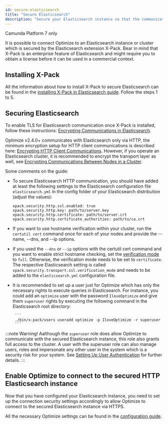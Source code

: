 ```yaml
---
id: secure-elasticsearch
title: "Secure Elasticsearch"
description: "Secure your Elasticsearch instance so that the communication is encrypted and only authorized users have access to Elasticsearch."
---
```


<span class="badge badge--platform">Camunda Platform 7 only</span>

It is possible to connect Optimize to an Elasticsearch instance or cluster which is secured by the Elasticsearch extension X-Pack. Bear in mind that X-Pack is an enterprise feature of Elasticsearch and might require you to obtain a license before it can be used in a commercial context.

## Installing X-Pack

All the information about how to install X-Pack to secure Elasticsearch can be found in the [installing X-Pack in Elasticsearch guide](https://www.elastic.co/guide/en/elasticsearch/reference/6.2/installing-xpack-es.html#installing-xpack-es). Follow the steps 1 to 5.

## Securing Elasticsearch

To enable TLS for Elasticsearch communication once X-Pack is installed, follow these instructions: [Encrypting Communications in Elasticsearch](https://www.elastic.co/guide/en/elasticsearch/reference/6.2/configuring-tls.html).

Optimize v2.4.0+ communicates with Elasticsearch only via HTTP, the minimum encryption setup for HTTP client communications is described here: [Encrypting HTTP Client Communications](https://www.elastic.co/guide/en/elasticsearch/reference/6.2/configuring-tls.html#tls-http). However, if you operate an Elasticsearch cluster, it is recommended to encrypt the transport layer as well, see [Encrypting Communications Between Nodes in a Cluster](https://www.elastic.co/guide/en/elasticsearch/reference/6.2/configuring-tls.html#tls-transport).

Some comments on the guide:

- To secure Elasticsearch HTTP communication, you should have added at least the following settings to the Elasticsearch configuration file `elasticsearch.yml` in the config folder of your Elasticsearch distribution (adjust the values):

  ```
  xpack.security.http.ssl.enabled: true
  xpack.security.http.key: path/to/server.key
  xpack.security.http.certificate: path/to/server.crt
  xpack.security.http.certificate_authorities: path/to/ca.crt
  ```

- If you want to use hostname verification within your cluster, run the `certutil cert` command once for each of your nodes and provide the --name, --dns, and --ip options.
- If you used the `--dns` or `--ip` options with the certutil cert command and you want to enable strict hostname checking, set the [verification mode](https://www.elastic.co/guide/en/elasticsearch/reference/6.2/security-settings.html#ssl-tls-settings) to `full`. Otherwise, the verification mode needs to be set to `certificate`. The respective Elasticsearch setting is called `xpack.security.transport.ssl.verification_mode` and needs to be added to the `elasticsearch.yml` configuration file.
- It is recommended to set up a user just for Optimize which has only the necessary rights to execute queries in Elasticsearch. For instance, you could add an `optimize` user with the password `IloveOptimize` and give them `superuser` rights by executing the following command in the Elasticsearch root directory:

       ```
       ./bin/x-pack/users useradd optimize -p IloveOptimize -r superuser
       ```

:::note Warning!
Aalthough the `superuser` role does allow Optimize to communicate with the secured Elasticsearch instance, this role also grants full access to the cluster. A user with the superuser role can also manage users, roles and impersonate any other user in the system which is a security risk for your system.
See [Setting Up User Authentication](https://www.elastic.co/guide/en/x-pack/6.2/setting-up-authentication.html) for further details.
:::

## Enable Optimize to connect to the secured HTTP Elasticsearch instance

Now that you have configured your Elasticsearch instance, you need to set up the connection security settings accordingly
to allow Optimize to connect to the secured Elasticsearch instance via HTTPS.

All the necessary Optimize settings can be found in the [configuration guide](./configuration.md#elasticsearch-security).
